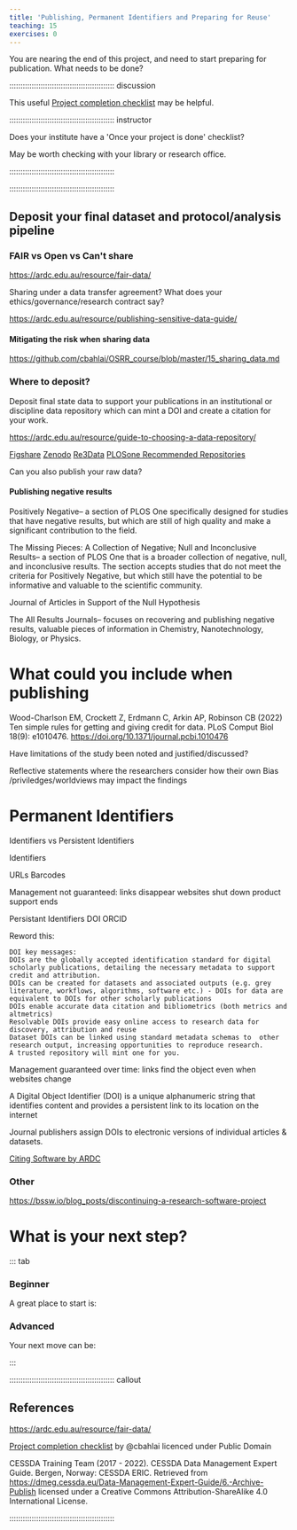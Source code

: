 ```yaml
---
title: 'Publishing, Permanent Identifiers and Preparing for Reuse'
teaching: 15
exercises: 0
---
```



You are nearing the end of this project, and need to start preparing for publication. What needs to be done?


::::::::::::::::::::::::::::::::::::::::::::::: discussion

This useful [Project completion checklist](https://github.com/BahlaiLab/Policies/blob/master/Project_completion.md) may be helpful.


::::::::::::::::::::::::::::::::::::::::::::::: instructor

Does your institute have a 'Once your project is done' checklist?

May be worth checking with your library or research office.

::::::::::::::::::::::::::::::::::::::::::::::: 

:::::::::::::::::::::::::::::::::::::::::::::::

## Deposit your final dataset and protocol/analysis pipeline

### FAIR vs Open vs Can't share

https://ardc.edu.au/resource/fair-data/

Sharing under a data transfer agreement?
What does your ethics/governance/research contract say?

https://ardc.edu.au/resource/publishing-sensitive-data-guide/


#### Mitigating the risk when sharing data

https://github.com/cbahlai/OSRR_course/blob/master/15_sharing_data.md


### Where to deposit?

Deposit final state data to support your publications in an
institutional or discipline data repository which can mint a DOI and
create a citation for your work.

https://ardc.edu.au/resource/guide-to-choosing-a-data-repository/

[Figshare](https://figshare.com/)
[Zenodo](https://zenodo.org/)
[Re3Data](https://www.re3data.org/)
[PLOSone Recommended Repositories](https://journals.plos.org/plosone/s/recommended-repositories)

Can you also publish your raw data?

#### Publishing negative results

Positively Negative– a section of PLOS One specifically designed for studies that have negative results, but which are still of high quality and make a significant contribution to the field.

The Missing Pieces: A Collection of Negative; Null and Inconclusive Results– a section of PLOS One that is a broader collection of negative, null, and inconclusive results. The section accepts studies that do not meet the criteria for Positively Negative, but which still have the potential to be informative and valuable to the scientific community.

Journal of Articles in Support of the Null Hypothesis

The All Results Journals– focuses on recovering and publishing negative results, valuable pieces of information in Chemistry, Nanotechnology, Biology, or Physics.


# What could you include when publishing

Wood-Charlson EM, Crockett Z, Erdmann C, Arkin AP, Robinson CB (2022) Ten simple rules for getting and giving credit for data. PLoS Comput Biol 18(9): e1010476. https://doi.org/10.1371/journal.pcbi.1010476

Have limitations of the study been noted and justified/discussed?

Reflective statements where the researchers consider how their own Bias /priviledges/worldviews may impact the findings

# Permanent Identifiers

Identifiers vs Persistent Identifiers

Identifiers

URLs
Barcodes


Management not guaranteed:
links
disappear
websites
shut down
product
support ends

Persistant Identifiers
DOI
ORCID

Reword this:

	DOI key messages:
	DOIs are the globally accepted identification standard for digital  scholarly publications, detailing the necessary metadata to support  credit and attribution.
	DOIs can be created for datasets and associated outputs (e.g. grey  literature, workflows, algorithms, software etc.) - DOIs for data are  equivalent to DOIs for other scholarly publications
	DOIs enable accurate data citation and bibliometrics (both metrics and altmetrics)
	Resolvable DOIs provide easy online access to research data for discovery, attribution and reuse
	Dataset DOIs can be linked using standard metadata schemas to  other research output, increasing opportunities to reproduce research.
	A trusted repository will mint one for you.

Management guaranteed over time:
links find the object even when websites
change


A Digital Object Identifier (DOI) is a unique alphanumeric string that
identifies content and provides a persistent link to its location on the
internet

Journal publishers assign DOIs to electronic versions of individual
articles & datasets.


[Citing Software by ARDC](https://ardc.edu.au/resource/citing-software/?utm_source=Researcher%27s+guide+%28all+RDCs%29)


### Other

https://bssw.io/blog_posts/discontinuing-a-research-software-project

# What is your next step?

::: tab 

### Beginner

A great place to start is:



### Advanced

Your next move can be:

:::

::::::::::::::::::::::::::::::::::::::::::::::: callout

## References

https://ardc.edu.au/resource/fair-data/

[Project completion checklist](https://github.com/BahlaiLab/Policies/blob/master/Project_completion.md) by @cbahlai licenced under Public Domain


CESSDA Training Team (2017 - 2022). CESSDA Data Management Expert Guide. Bergen, Norway: CESSDA ERIC. Retrieved from https://dmeg.cessda.eu/Data-Management-Expert-Guide/6.-Archive-Publish licensed under a Creative Commons Attribution-ShareAlike 4.0 International License.

:::::::::::::::::::::::::::::::::::::::::::::::
